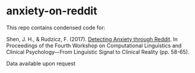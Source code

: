 # anxiety-on-reddit 

This repo contains condensed code for: 

Shen, J. H., & Rudzicz, F. (2017). [Detecting Anxiety through Reddit](http://www.aclweb.org/anthology/W17-3107). In Proceedings of the Fourth Workshop on Computational Linguistics and Clinical Psychology–-From Linguistic Signal to Clinical Reality (pp. 58-65).

Data available upon request
